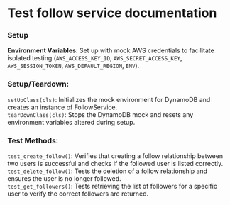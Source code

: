 # Test follow service documentation
### Setup
**Environment Variables**: Set up with mock AWS credentials to facilitate isolated testing (`AWS_ACCESS_KEY_ID`, `AWS_SECRET_ACCESS_KEY`, `AWS_SESSION_TOKEN`, `AWS_DEFAULT_REGION`, `ENV`).

### Setup/Teardown:
`setUpClass(cls)`: Initializes the mock environment for DynamoDB and creates an instance of FollowService.  
`tearDownClass(cls)`: Stops the DynamoDB mock and resets any environment variables altered during setup.  

### Test Methods:
`test_create_follow()`: Verifies that creating a follow relationship between two users is successful and checks if the followed user is listed correctly.  
`test_delete_follow()`: Tests the deletion of a follow relationship and ensures the user is no longer followed.  
`test_get_followers()`: Tests retrieving the list of followers for a specific user to verify the correct followers are returned.  